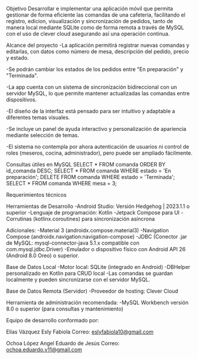 Objetivo
Desarrollar e implementar una aplicación móvil que permita gestionar de forma eficiente las comandas de una cafeteria, facilitando el registro,
edicion, visualización y sincronización de pedidos, tanto de manera local mediante SQLite como de forma remota a través de MySQL con el uso de clever cloud
asegurando así una operación continua.

Alcance del proyecto
-La aplicación permitirá registrar nuevas comandas y editarlas, con datos como número de mesa, descripción del pedido, precio y estado.

-Se podrán cambiar los estados de los pedidos entre "En preparación" y "Terminada".

-La app cuenta con un sistema de sincronización bidireccional con un servidor MySQL, lo que permite mantener actualizadas las comandas entre dispositivos.

-El diseño de la interfaz está pensado para ser intuitivo y adaptable a diferentes temas visuales.

-Se incluye un panel de ayuda interactivo y personalización de apariencia mediante selección de temas.

-El sistema no contempla por ahora autenticación de usuarios ni control de roles (meseros, cocina, administrador), pero puede ser ampliado fácilmente.

Consultas útiles en MySQL
SELECT * FROM comanda ORDER BY id_comanda DESC;
SELECT * FROM comanda WHERE estado = 'En preparación';
DELETE FROM comanda WHERE estado = 'Terminada';
SELECT * FROM comanda WHERE mesa = 3;

Requerimientos técnicos

Herramientas de Desarrollo
-Android Studio: Versión Hedgehog | 2023.1.1 o superior
-Lenguaje de programación: Kotlin
-Jetpack Compose para UI
-Corrutinas (kotlinx.coroutines) para sincronización asíncrona

Adicionales:
-Material 3 (androidx.compose.material3)
-Navigation Compose (androidx.navigation:navigation-compose)
-JDBC (Conector .jar de MySQL: mysql-connector-java 5.1.x compatible con com.mysql.jdbc.Driver)
-Emulador o dispositivo físico con Android API 26 (Android 8.0 Oreo) o superior.

Base de Datos Local
-Motor local: SQLite (integrado en Android)
-DBHelper personalizado en Kotlin para CRUD local
-Las comandas se guardan localmente y pueden sincronizarse con el servidor MySQL.

Base de Datos Remota (Servidor)
-Proveedor de hosting: Clever Cloud

Herramienta de administración recomendada:
-MySQL Workbench versión 8.0 o superior (para consultas y mantenimiento)

Equipo de desarrollo conformado por:

Elías Vázquez Esly Fabiola
Correo: eslyfabiola10@gmail.com

Ochoa López Angel Eduardo de Jesús
Correo: ochoa.eduardo.v11@gmail.com







